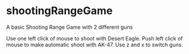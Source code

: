# shootingRangeGame
A basic Shooting Range Game with 2 different guns

Use one left click of mouse to shoot with Desert Eagle. Push left click of mouse to make automatic shoot with AK-47.
Use z and x to switch guns.
